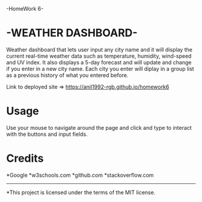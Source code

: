 -HomeWork 6-

-WEATHER DASHBOARD-
=


Weather dashboard that lets user input any city name and it will display the current real-time weather data such as temperature, humidity, wind-speed and UV index. It also displays a 5-day forecast and will update and change if you enter in a new city name. Each city you enter will diplay in a group list as a previous history of what you entered before.

Link to deployed site => https://anil1992-rgb.github.io/homework6



Usage
=

Use your mouse to navigate around the page and click and type to interact with the buttons and input fields.



Credits
=

*Google 
*w3schools.com
*github.com
*stackoverflow.com


-----------------------------------------------------------------


*This project is licensed under the terms of the MIT license.


